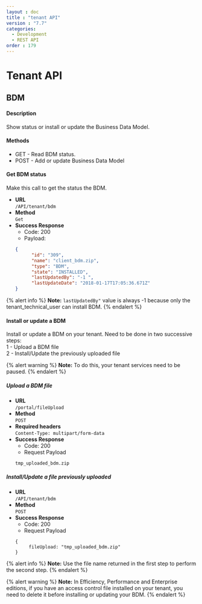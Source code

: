 ```yaml
---
layout : doc
title : "tenant API"
version : "7.7"
categories:
  - Development
  - REST API
order : 179
---
```

# Tenant API

## BDM

#### Description

Show status or install or update the Business Data Model.

#### Methods
 * GET - Read BDM status.
 * POST - Add or update Business Data Model


#### Get BDM status

Make this call to get the status the BDM.

* **URL**  
  `/API/tenant/bdm`  
* **Method**  
  `Get`
* **Success Response**
    * Code: 200
    * Payload:      
  ```json
  {
        "id": "309",
        "name": "client_bdm.zip",
        "type": "BDM",
        "state": "INSTALLED",
        "lastUpdatedBy": "-1 ",
        "lastUpdateDate": "2018-01-17T17:05:36.671Z"
  }
  ```   
{% alert info %}
 **Note:** `lastUpdatedBy"` value is always -1 because only the tenant_technical_user can install BDM.
{% endalert %}

#### Install or update a BDM

Install or update a BDM on your tenant.
Need to be done in two successive steps:  
1 - Upload a BDM file  
2 - Install/Update the previously uploaded file    

{% alert warning %}
 **Note:** To do this, your tenant services need to be paused.
{% endalert %}
 
##### Upload a BDM file

* **URL**  
  `/portal/fileUpload`  
* **Method**  
  `POST` 
* **Required headers**   
  `Content-Type: multipart/form-data`
* **Success Response**
    * Code: 200    
    * Request Payload
   ```
   tmp_uploaded_bdm.zip
   ``` 

 
##### Install/Update a file previously uploaded
* **URL**  
  `/API/tenant/bdm`  
* **Method**  
  `POST`
* **Success Response**
    * Code: 200    
    * Request Payload
   ```
   {
        fileUpload: "tmp_uploaded_bdm.zip"
   }   
   ``` 
{% alert info %}
 **Note:** Use the file name returned in the first step to perform the second step.
{% endalert %}

{% alert warning %}
 **Note:** In Efficiency, Performance and Enterprise editions, if you have an access control file installed on your tenant, you need to delete    it before installing or updating your BDM.
{% endalert %}
